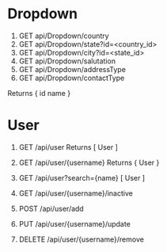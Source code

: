 


# Dropdown
1. GET api/Dropdown/country
2. GET api/Dropdown/state?id=<country_id>
3. GET api/Dropdown/city?id=<state_id>
4. GET api/Dropdown/salutation
5. GET api/Dropdown/addressType
6. GET api/Dropdown/contactType

Returns
{
	id
	name
}

# User
1. GET /api/user
Returns
[
	User
]

2. GET /api/user/{username}
Returns
{
	User
}

3. GET /api/user?search={name}
[
	User
]

4. GET /api/user/{username}/inactive

5. POST /api/user/add
6. PUT /api/user/{username}/update
7. DELETE /api/user/{username}/remove





